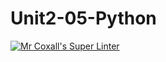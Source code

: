 # Unit2-05-Python
[![Mr Coxall's Super Linter](https://github.com/ICS3U-C-Programming-LukeD/Unit2-05-Python/workflows/Mr%20Coxall's%20Super%20Linter/badge.svg)](https://github.com/ICS3U-C-Programming-LukeD/Unit2-05-Python/actions/)
